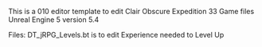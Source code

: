 This is a 010 editor template to edit Clair Obscure Expedition 33 Game files Unreal Engine 5 version 5.4

Files:
DT_jRPG_Levels.bt is to edit Experience needed to Level Up

